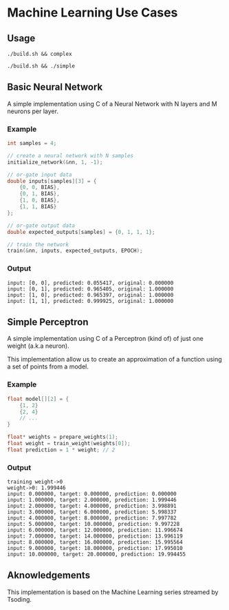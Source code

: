 # Machine Learning Use Cases

## Usage

```
./build.sh && complex
```

```
./build.sh && ./simple
```

## Basic Neural Network

A simple implementation using C of a Neural Network with N layers and M neurons per layer.

### Example

```c
int samples = 4;

// create a neural network with N samples
initialize_network(&nn, 1, -1);

// or-gate input data
double inputs[samples][3] = {
    {0, 0, BIAS},
    {0, 1, BIAS},
    {1, 0, BIAS},
    {1, 1, BIAS}
};

// or-gate output data
double expected_outputs[samples] = {0, 1, 1, 1};

// train the network
train(&nn, inputs, expected_outputs, EPOCH);
```

### Output

```
input: [0, 0], predicted: 0.055417, original: 0.000000
input: [0, 1], predicted: 0.965405, original: 1.000000
input: [1, 0], predicted: 0.965397, original: 1.000000
input: [1, 1], predicted: 0.999925, original: 1.000000
```

## Simple Perceptron

A simple implementation using C of a Perceptron (kind of) of just one weight (a.k.a neuron).

This implementation allow us to create an approximation of a function using a set of points from a model.

### Example

```c
float model[][2] = {
    {1, 2}
    {2, 4}
    // ...
}

float* weights = prepare_weights(1);
float weight = train_weight(weights[0]);
float prediction = 1 * weight; // 2
```

### Output

```
training weight->0
weight->0: 1.999446
input: 0.000000, target: 0.000000, prediction: 0.000000
input: 1.000000, target: 2.000000, prediction: 1.999446
input: 2.000000, target: 4.000000, prediction: 3.998891
input: 3.000000, target: 6.000000, prediction: 5.998337
input: 4.000000, target: 8.000000, prediction: 7.997782
input: 5.000000, target: 10.000000, prediction: 9.997228
input: 6.000000, target: 12.000000, prediction: 11.996674
input: 7.000000, target: 14.000000, prediction: 13.996119
input: 8.000000, target: 16.000000, prediction: 15.995564
input: 9.000000, target: 18.000000, prediction: 17.995010
input: 10.000000, target: 20.000000, prediction: 19.994455
```

## Aknowledgements

This implementation is based on the Machine Learning series streamed by Tsoding.
